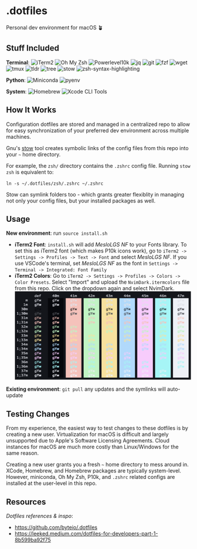 # .dotfiles

Personal dev environment for macOS 🪴

## Stuff Included

**Terminal**:
![iTerm2](https://img.shields.io/badge/iTerm2-2EBC7F?logo=iterm2&logoColor=white)
![Oh My Zsh](https://img.shields.io/badge/Oh%20My%20Zsh-C71F37?logo=zsh&logoColor=white)
![Powerlevel10k](https://img.shields.io/badge/Powerlevel10k-8F36D6?logo=gnome-terminal&logoColor=white)
![jq](https://img.shields.io/badge/jq-5C89C7?logo=json&logoColor=white)
![git](https://img.shields.io/badge/git-F05032?logo=git&logoColor=white)
![fzf](https://img.shields.io/badge/fzf-6E6E6E?logo=linux&logoColor=white)
![wget](https://img.shields.io/badge/wget-4099FF?logo=gnu&logoColor=white)
![tmux](https://img.shields.io/badge/tmux-4E83CC?logo=tmux&logoColor=white)
![tldr](https://img.shields.io/badge/tldr-FFA500?logo=gnome-terminal&logoColor=white)
![tree](https://img.shields.io/badge/tree-FE5F50?logo=files&logoColor=white)
![stow](https://img.shields.io/badge/stow-999999?logo=gnu&logoColor=white)
![zsh-syntax-highlighting](https://img.shields.io/badge/zsh_syntax_highlighting-923729?logo=gnome-terminal&logoColor=white)

**Python**:
![Miniconda](https://img.shields.io/badge/Miniconda-44A833?logo=anaconda&logoColor=white)
![pyenv](https://img.shields.io/badge/pyenv-3776AB?logo=python&logoColor=white)

**System**:
![Homebrew](https://img.shields.io/badge/Homebrew-758f5b?logo=homebrew)
![Xcode CLI Tools](https://img.shields.io/badge/Xcode_CLI_Tools-147EFB?logo=Xcode&logoColor=white)

## How It Works

Configuration dotfiles are stored and managed in a centralized repo to allow for easy synchronization of your preferred dev environment across multiple machines.

Gnu's [stow](https://www.gnu.org/software/stow/) tool creates symbolic links of the config files from this repo into your `~` home directory.

For example, the `zsh/` directory contains the `.zshrc` config file. Running `stow zsh` is equivalent to:

```
ln -s ~/.dotfiles/zsh/.zshrc ~/.zshrc
```

Stow can symlink folders too - which grants greater flexiblity in managing not only your config files, but your installed packages as well.

## Usage

**New environment**: run `source install.sh`

-   **iTerm2 Font**: `install.sh` will add _MesloLGS NF_ to your Fonts library. To set this as iTerm2 font (which makes P10k icons work), go to `iTerm2 -> Settings -> Profiles -> Text -> Font` and select _MesloLGS NF_. If you use VSCode's terminal, set _MesloLGS NF_ as the font in `Settings -> Terminal -> Integrated: Font Family`
-   **iTerm2 Colors**: Go to `iTerm2 -> Settings -> Profiles -> Colors -> Color Presets`. Select "Import" and upload the `NvimDark.itermcolors` file from this repo. Click on the dropdown again and select NvimDark.
    <img src="https://raw.githubusercontent.com/mbadolato/iTerm2-Color-Schemes/master/screenshots/NvimDark.png">

**Existing environment**: `git pull` any updates and the symlinks will auto-update

## Testing Changes

From my experience, the easiest way to test changes to these dotfiles is by creating a new user. Virtualization for macOS is difficult and largely unsupported due to Apple's Software Licensing Agreements. Cloud instances for macOS are much more costly than Linux/Windows for the same reason.

Creating a new user grants you a fresh `~` home directory to mess around in. XCode, Homebrew, and Homebrew packages are typically system-level. However, miniconda, Oh My Zsh, P10k, and `.zshrc` related configs are installed at the user-level in this repo.

## Resources

_Dotfiles references & inspo_:

-   https://github.com/byteio/.dotfiles
-   https://leeked.medium.com/dotfiles-for-developers-part-1-8b599ba92f75
